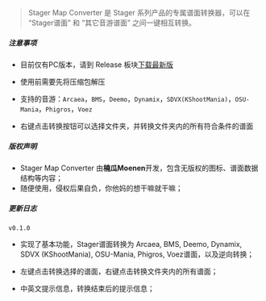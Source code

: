 

> Stager Map Converter 是 Stager 系列产品的专属谱面转换器，可以在 “Stager谱面” 和 “其它音游谱面” 之间一键相互转换。



##### 注意事项

- 目前仅有PC版本，请到 Release 板块[下载最新版](https://github.com/Mo-enen/Stager-Map-Converter/releases)

- 使用前需要先将压缩包解压

- 支持的音游：`Arcaea`，`BMS`，`Deemo`，`Dynamix`，`SDVX(KShootMania)`，`OSU-Mania`，`Phigros`，`Voez`

- 右键点击转换按钮可以选择文件夹，并转换文件夹内的所有符合条件的谱面



##### 版权声明

- Stager Map Converter 由**楠瓜Moenen**开发，包含无版权的图标、谱面数据结构等内容；
- 随便使用，侵权后果自负，你他妈的想干嘛就干嘛；



##### 更新日志 

`v0.1.0`

- 实现了基本功能，Stager谱面转换为 Arcaea, BMS, Deemo, Dynamix, SDVX (KShootMania), OSU-Mania, Phigros, Voez谱面，以及逆向转换；
- 左键点击转换选择的谱面，右键点击转换文件夹内的所有谱面；

- 中英文提示信息，转换结束后的提示信息；